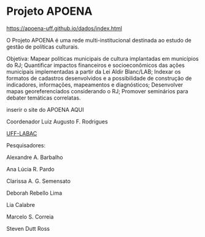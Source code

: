 # Projeto APOENA

https://apoena-uff.github.io/dados/index.html

O Projeto APOENA é uma rede multi-institucional destinada ao estudo de gestão de políticas culturais. 

Objetiva: Mapear políticas municipais de cultura implantadas em municípios do RJ; Quantificar impactos financeiros e socioeconômicos das ações municipais implementadas a partir da Lei Aldir Blanc/LAB; Indexar os formatos de cadastros desenvolvidos e a possibilidade de construção de indicadores, informações, mapeamentos e diagnósticos; Desenvolver mapas georeferenciados considerando o RJ; Promover seminários para debater temáticas correlatas.

inserir o site do APOENA AQUI

Coordenador 
Luiz Augusto F. Rodrigues

[UFF-LABAC](https://labacuff.wordpress.com/)

Pesquisadores:

Alexandre A. Barbalho

Ana Lúcia R. Pardo

Clarissa A. G. Semensato

Deborah Rebello Lima

Lia Calabre

Marcelo S. Correia

Steven Dutt Ross


